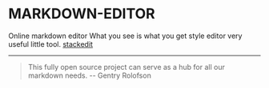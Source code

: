 # MARKDOWN-EDITOR
Online markdown editor
What you see is what you get style editor very useful little tool.
[stackedit](stackedit.io) 

---

> This fully open source project can serve as a hub for all our markdown needs. -- Gentry Rolofson


